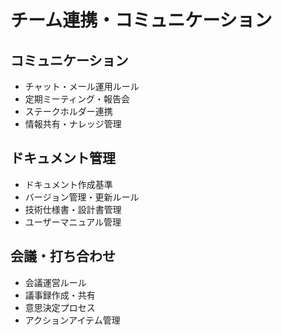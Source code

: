 # チーム連携・コミュニケーション

## コミュニケーション
- チャット・メール運用ルール
- 定期ミーティング・報告会
- ステークホルダー連携
- 情報共有・ナレッジ管理

## ドキュメント管理
- ドキュメント作成基準
- バージョン管理・更新ルール
- 技術仕様書・設計書管理
- ユーザーマニュアル管理

## 会議・打ち合わせ
- 会議運営ルール
- 議事録作成・共有
- 意思決定プロセス
- アクションアイテム管理 
